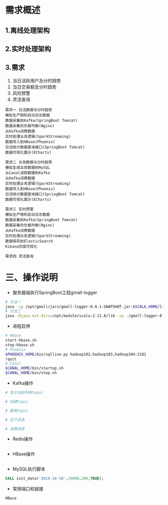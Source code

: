 # 需求概述

## 1.离线处理架构


## 2.实时处理架构


## 3.需求

1. 当日活跃用户及分时趋势
2. 当日交易额及分时趋势
3. 风险预警
4. 灵活查询

```
需求一 日活数据与分时趋势
模拟生产随机启动日志数据
数据采集到Kafka(SpringBoot Tomcat)
数据采集的负载均衡(Nginx)
从Kafka消费数据
实时处理业务逻辑(SparkStreaming)
数据写入到HBase(Phoenix)
日活统计数据查询接口(SpringBoot Tomcat)
数据可视化展示(ECharts)

需求二 业务数据与分时趋势
模拟生成业务数据到MySQL
从Canal读取数据到Kafka
从Kafka消费数据
实时处理业务逻辑(SparkStreaming)
数据写入到HBase(Phoenix)
日活统计数据查询接口(SpringBoot Tomcat)
数据可视化展示(ECharts)

需求三 实时预警
模拟生产随机启动日志数据
数据采集到Kafka(SpringBoot Tomcat)
数据采集的负载均衡(Nginx)
从Kafka消费数据
实时处理业务逻辑(SparkStreaming)
数据保存到ElasticSearch
Kibana完成可视化

需求四 灵活查询

```


# 三、操作说明

 * 服务器端执行SpringBoot工程gmall-logger
```bash
# 方法一
java -cp /opt/gmall/jars/gmall-logger-0.0.1-SNAPSHOT.jar:$SCALA_HOME/lib/scala-library.jar org.springframework.boot.loader.JarLauncher
# 方法二
java -Djava.ext.dirs=/opt/module/scala-2.11.8/lib -cp ./gmall-logger-0.0.1-SNAPSHOT.jar org.springframework.boot.loader.JarLauncher
```
 * 进程启停
```bash
# HBase
start-hbase.sh
stop-hbase.sh
# Phoenix
$PHOENIX_HOME/bin/sqlline.py hadoop102,hadoop103,hadoop104:2181
!quit
# Canal
$CANAL_HOME/bin/startup.sh
$CANAL_HOME/bin/stop.sh
```

 * Kafka操作
```bash
# 显示当前所有topic

# 创建topic

# 删除topic

# 生产消息

# 消费消息

```

 * Redis操作
```sql
```

 * HBase操作
```sql
```

 * MySQL执行脚本
```sql
CALL init_data('2019-10-10',10000,200,TRUE);
```

 * 常用端口和链接
```
HBase

```
